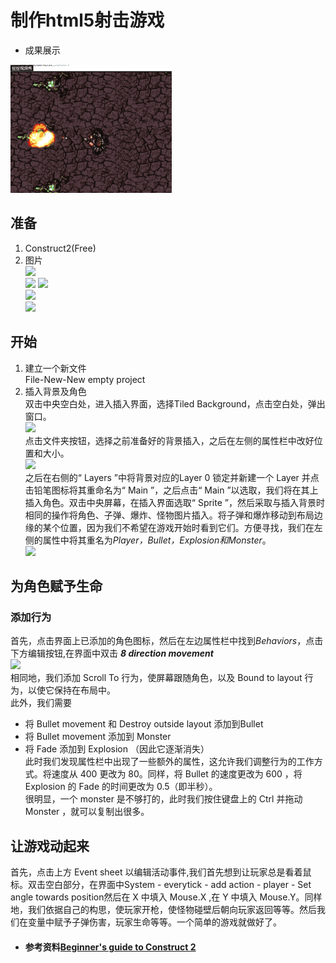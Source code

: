 # 制作html5射击游戏 
* 成果展示 

![](images/lyt.gif)  

## 准备
1. Construct2(Free)  
2. 图片  
![](https://www.scirra.com/images/articles/bg.png)  
![](https://www.scirra.com/images/articles/player.png) 
![](https://www.scirra.com/images/articles/monster.png)  
![](https://www.scirra.com/images/articles/Bullet.png)  
![](https://www.scirra.com/images/articles/explode.png)

## 开始
1. 建立一个新文件  
File-New-New empty project
2. 插入背景及角色  
双击中央空白处，进入插入界面，选择Tiled Background，点击空白处，弹出窗口。  
![](https://www.scirra.com/images/articles/loadtexturefromfile.png)  
点击文件夹按钮，选择之前准备好的背景插入，之后在左侧的属性栏中改好位置和大小。  
![](https://www.scirra.com/images/articles/tiledproperties.png)  
之后在右侧的“ Layers ”中将背景对应的Layer 0 锁定并新建一个 Layer 并点击铅笔图标将其重命名为“ Main ”，之后点击“ Main ”以选取，我们将在其上插入角色。双击中央屏幕，在插入界面选取“ Sprite ”，然后采取与插入背景时相同的操作将角色、子弹、爆炸、怪物图片插入。将子弹和爆炸移动到布局边缘的某个位置，因为我们不希望在游戏开始时看到它们。方便寻找，我们在左侧的属性中将其重名为*Player，Bullet，Explosion和Monster*。  
![](https://www.scirra.com/images/articles/objectname.png)  

## 为角色赋予生命
### 添加行为
首先，点击界面上已添加的角色图标，然后在左边属性栏中找到*Behaviors*，点击下方编辑按钮,在界面中双击 ***8 direction movement***  
![](https://www.scirra.com/images/articles/add8dir.png)  
相同地，我们添加 Scroll To 行为，使屏幕跟随角色，以及 Bound to layout 行为，以使它保持在布局中。  
此外，我们需要  
* 将 Bullet movement 和 Destroy outside layout 添加到Bullet
* 将 Bullet movement 添加到 Monster
* 将 Fade 添加到 Explosion （因此它逐渐消失）  
此时我们发现属性栏中出现了一些额外的属性，这允许我们调整行为的工作方式。将速度从 400 更改为 80。同样，将 Bullet 的速度更改为 600 ，将 Explosion 的 Fade 的时间更改为 0.5（即半秒）。  
很明显，一个 monster 是不够打的，此时我们按住键盘上的 Ctrl 并拖动 Monster ，就可以复制出很多。

## 让游戏动起来
首先，点击上方 Event sheet 以编辑活动事件,我们首先想到让玩家总是看着鼠标。双击空白部分，在界面中System - everytick - add action - player - Set angle towards position然后在 X 中填入 Mouse.X ,在 Y 中填入 Mouse.Y。同样地，我们依据自己的构思，使玩家开枪，使怪物碰壁后朝向玩家返回等等。然后我们在变量中赋予子弹伤害，玩家生命等等。一个简单的游戏就做好了。

* ####  参考资料[Beginner's guide to Construct 2](https://www.scirra.com/tutorials/37/beginners-guide-to-construct-2)



